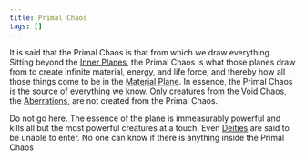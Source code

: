 ```yaml
---
title: Primal Chaos
tags: []
---
```


It is said that the Primal Chaos is that from which we draw everything. Sitting beyond the [Inner Planes](../inner/index.md), the Primal Chaos is what those planes draw from to create infinite material, energy, and life force, and thereby how all those things come to be in the [Material Plane](../prime/material.md). In essence, the Primal Chaos is the source of everything we know. Only creatures from the [Void Chaos](void-chaos.md), the [Aberrations](../../../creature/species/aberration/index.md), are not created from the Primal Chaos.

Do not go here. The essence of the plane is immeasurably powerful and kills all but the most powerful creatures at a touch. Even [Deities](../../../creature/unique/deity/index.md) are said to be unable to enter. No one can know if there is anything inside the Primal Chaos
